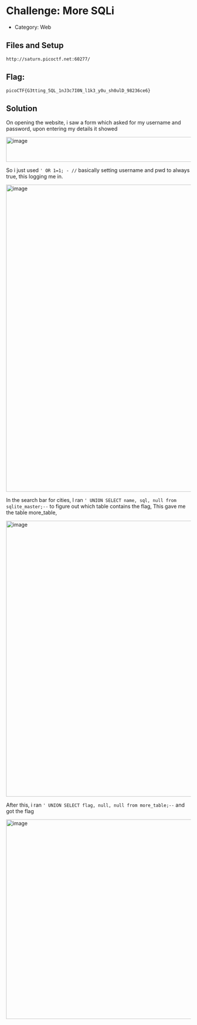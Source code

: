 # Challenge: More SQLi
- Category: Web

## Files and Setup
`http://saturn.picoctf.net:60277/`
## Flag: 
`picoCTF{G3tting_5QL_1nJ3c7I0N_l1k3_y0u_sh0ulD_98236ce6}`

## Solution
On opening the website, i saw a form which asked for my username and password, upon entering my details it showed 

<img width="674" height="68" alt="image" src="https://github.com/user-attachments/assets/de8a7099-c90c-449e-a9a6-c52d4cd98df5" />

So i just used `' OR 1=1; - //` basically setting username and pwd to always true, this logging me in.

<img width="995" height="837" alt="image" src="https://github.com/user-attachments/assets/c1547599-6dc7-4bfa-b729-997fa1ae00ca" />

In the search bar for cities, I ran `' UNION SELECT name, sql, null from sqlite_master;--` to figure out which table contains the flag,
This gave me the table more_table, 

<img width="810" height="752" alt="image" src="https://github.com/user-attachments/assets/d1212f8b-5be4-4f1e-a7c8-1fe343469740" />

After this, i ran `' UNION SELECT flag, null, null from more_table;--` and got the flag

<img width="867" height="544" alt="image" src="https://github.com/user-attachments/assets/27172c59-b146-4e54-8b48-789e1dfba607" />

